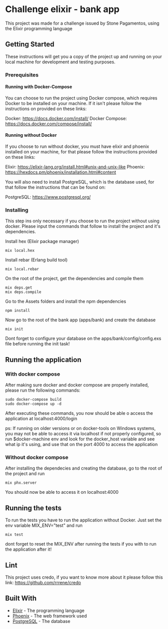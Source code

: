 # Challenge elixir - bank app

This project was made for a challenge issued by Stone Pagamentos, using the Elixir programming language

## Getting Started

These instructions will get you a copy of the project up and running on your local machine for development and testing purposes.

### Prerequisites

#### Running with Docker-Compose

You can choose to run the project using Docker compose, which requires Docker to be installed on your machine. If it isn't please follow the instructions on provided on these links: 

Docker: https://docs.docker.com/install/
Docker Compose: https://docs.docker.com/compose/install/

#### Running without Docker

If you choose to run without docker, you must have elixir and phoenix installed on your machine, for that please follow the instructions provided on these links: 

Elixir: https://elixir-lang.org/install.html#unix-and-unix-like
Phoenix: https://hexdocs.pm/phoenix/installation.html#content

You will also need to install PostgreSQL, which is the database used, for that follow the instructions that can be found on:

PostgreSQL: https://www.postgresql.org/

### Installing

This step ins only necessary if you choose to run the project without using docker.
Please input the commands that follow to install the project and it's dependencies.

Install hex (Elixir package manager)

```
mix local.hex
```

Install rebar (Erlang build tool)

```
mix local.rebar 
```

On the root of the project, get the dependencies and compile them

```
mix deps.get
mix deps.compile
```

Go to the Assets folders and install the npm dependencies

```
npm install
```

Now go to the root of the bank app (apps/bank) and create the database

```
mix init
```

Dont forget to configure your database on the apps/bank/config/config.exs file before running the init task!

## Running the application

### With docker compose

After making sure docker and docker compose are properly installed, please run the following commands: 

```
sudo docker-compose build
sudo docker-compose up -d
```

After executing these commands, you now should be able o access the application at localhost:4000/login

ps: If running on older versions or on docker-tools on Windows systems, you may not be able to access it via localhost if not properly configured, so run $docker-machine env and look for the docker_host variable and see what ip it's using, and use that on the port 4000 to access the application

### Without docker compose

After installing the dependecies and creating the database, go to the root of the project and run 

```
mix phx.server
```

You should now be able to access it on localhost:4000

## Running the tests

To run the tests you have to run the application without Docker.
Just set the env variable MIX_ENV="test" and run 

```
mix test
```

dont forget to reset the MIX_ENV after running the tests if you with to run the application after it!

## Lint

This project uses credo, if you want to know more about it please follow this link: 
https://github.com/rrrene/credo

## Built With

* [Elixir](https://elixir-lang.org/) - The programming language
* [Phoenix](http://phoenixframework.org/) - The web framework used
* [PostgreSQL](https://www.postgresql.org/) - The database
